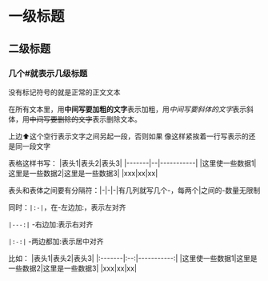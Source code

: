 # 一级标题
## 二级标题
### 几个#就表示几级标题

没有标记符号的就是正常的正文文本

在所有文本里，用**中间写要加粗的文字**表示加粗，用*中间写要斜体的文字*表示斜体，用~~中间写要删除的文字~~表示删除文本。

上边⬆️这个空行表示文字之间另起一段，否则如果
像这样紧挨着一行写表示的还是同一段文字

表格这样书写：
|表头1|表头2|表头3|
|-------|--|-----------|
|这里使一些数据1|这里是一些数据2|这里是一些数据3|
|xxx|xx|xx|

表头和表体之间要有分隔符：|-|-|-|有几列就写几个-，每两个|之间的-数量无限制

同时：`|:-|`，在-左边加:，表示左对齐

`|---:|`  -右边加:表示右对齐

`|:-:|` -两边都加:表示居中对齐

比如：
|表头1|表头2|表头3|
|:-------|:--:|-----------:|
|这里使一些数据1|这里是一些数据2|这里是一些数据3|
|xxx|xx|xx|